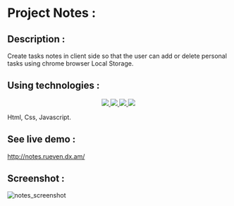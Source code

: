 # Project Notes :

## Description :

Create tasks notes in client side so that the user can add or delete personal tasks using chrome browser Local Storage.

## Using technologies :

<p align="center">
  <a href="http://slack.blazejs.org" target="_blank">
  	<img src="https://upload.wikimedia.org/wikipedia/commons/thumb/6/61/HTML5_logo_and_wordmark.svg/1200px-HTML5_logo_and_wordmark.svg.png">
  </a>
  <a href="https://circleci.com/gh/meteor/blaze" target="_blank">
  	<img src="https://circleci.com/gh/meteor/blaze.svg?style=shield">
  </a>
  <a href="#backers">
  	<img src="https://opencollective.com/blaze/backers/badge.svg">
  </a>
  <a href="#sponsors">
  	<img src="https://opencollective.com/blaze/sponsors/badge.svg">
  </a>
</p>

Html, Css, Javascript.

## See live demo :
http://notes.rueven.dx.am/

## Screenshot :

![notes_screenshot](https://user-images.githubusercontent.com/40452887/46908836-7ea6ae00-cf31-11e8-919d-d495c88e3510.png)





